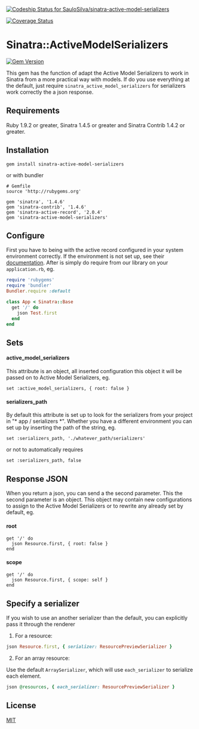 [ ![Codeship Status for SauloSilva/sinatra-active-model-serializers](https://codeship.com/projects/0be149a0-8d56-0132-3f2c-5691319bff63/status?branch=master)](https://codeship.com/projects/60665)

[![Coverage Status](https://coveralls.io/repos/SauloSilva/sinatra-active-model-serializers/badge.svg?branch=adding_each_serializer&service=github)](https://coveralls.io/github/SauloSilva/sinatra-active-model-serializers?branch=adding_each_serializer)

# Sinatra::ActiveModelSerializers

[![Gem Version](https://badge.fury.io/rb/sinatra-active-model-serializers.png)](http://badge.fury.io/rb/sinatra-active-model-serializers)

This gem has the function of adapt the Active Model Serializers to work in Sinatra from a more practical way with models.
If do you use everything at the default, just  require `sinatra_active_model_serializers` for serializers work correctly the a json response.

## Requirements

Ruby 1.9.2 or greater, Sinatra 1.4.5 or greater and Sinatra Contrib 1.4.2 or greater.

## Installation

`gem install sinatra-active-model-serializers`

or with bundler

```
# Gemfile
source 'http://rubygems.org'

gem 'sinatra', '1.4.6'
gem 'sinatra-contrib', '1.4.6'
gem 'sinatra-active-record', '2.0.4'
gem 'sinatra-active-model-serializers'
```

## Configure

First you have to being with the active record configured in your system environment correctly. If the environment is not set up, see their [documentation](https://github.com/janko-m/sinatra-activerecord#sinatra-activerecord-extension).
After is simply do require from our library on your `application.rb`, eg.

```ruby
require 'rubygems'
require 'bundler'
Bundler.require :default

class App < Sinatra::Base
  get '/' do
    json Test.first
  end
end
```

## Sets

#### active_model_serializers

This attribute is an object, all inserted configuration this object it will be passed on to Active Model Serializers, eg.

```
set :active_model_serializers, { root: false }
```

#### serializers_path

By default this attribute is set up to look for the serializers from your project in "* app / serializers *". Whether you have a different environment you can set up by inserting the path of the string, eg.

```
set :serializers_path, './whatever_path/serializers'
```

or not to automatically requires

```
set :serializers_path, false
```

## Response JSON

When you return a json, you can send a the second parameter.
This the second parameter is an object. This object may contain new configurations to assign to the Active Model Serializers or to rewrite any already set by default, eg.

#### root

```
get '/' do
  json Resource.first, { root: false }
end
```

#### scope

```
get '/' do
  json Resource.first, { scope: self }
end
```

## Specify a serializer

If you wish to use an another serializer than the default, you can explicitly pass it through the renderer

1. For a resource:

```ruby
json Resource.first, { serializer: ResourcePreviewSerializer }
```

2. For an array resource:

Use the default `ArraySerializer`, which will use `each_serializer` to
serialize each element.

```ruby
json @resources, { each_serializer: ResourcePreviewSerializer }
```

## License

[MIT](https://github.com/SauloSilva/sinatra-active-model-serializers/blob/master/LICENSE)